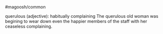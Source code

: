 #magoosh/common

querulous (adjective): habitually complaining 
The querulous old woman was begining to wear down even the happier members of the staff with her 
ceaseless complaining. 
